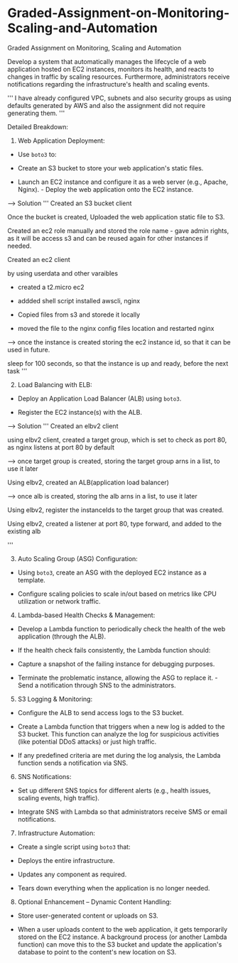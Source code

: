 # Graded-Assignment-on-Monitoring-Scaling-and-Automation
Graded Assignment on Monitoring, Scaling and Automation

Develop a system that automatically manages the lifecycle of a web application hosted on  EC2 instances, monitors its health, and reacts to changes in traffic by scaling resources.  Furthermore, administrators receive notifications regarding the infrastructure's health and scaling events. 

'''
I have already configured VPC, subnets and also security groups as using defaults generated by AWS and also the assignment did not require generating them.
'''

Detailed Breakdown: 

1. Web Application Deployment: 

 - Use `boto3` to: 

 - Create an S3 bucket to store your web application's static files. 

 - Launch an EC2 instance and configure it as a web server (e.g., Apache, Nginx).  - Deploy the web application onto the EC2 instance. 

--> Solution
'''
Created an S3 bucket client

Once the bucket is created, Uploaded the web application static file to S3.

Created an ec2 role manually and stored the role name - gave admin rights, as it will be access s3 and can be reused again for other instances if needed.

Created an ec2 client

by using userdata and other varaibles 

- created a t2.micro ec2

- addded shell script installed awscli, nginx

- Copied files from s3 and storede it locally

- moved the file to the nginx config files location and restarted nginx

--> once the instance is created storing the ec2 instance id, so that it can be used in future.

sleep for 100 seconds, so that the instance is up and ready, before the next task
'''

2. Load Balancing with ELB: 

 - Deploy an Application Load Balancer (ALB) using `boto3`. 

 - Register the EC2 instance(s) with the ALB. 

--> Solution
'''
Created an elbv2 client

using elbv2 client, created a target group, which is set to check as port 80, as nginx listens at port 80 by default

--> once target group is created, storing the target group arns in a list, to use it later

Using elbv2, created an ALB(application load balancer)

--> once alb is created, storing the alb arns in a list, to use it later

Using elbv2, register the instanceIds to the target group that was created.

Using elbv2, created a listener at port 80, type forward, and added to the existing alb

'''

3. Auto Scaling Group (ASG) Configuration: 

 - Using `boto3`, create an ASG with the deployed EC2 instance as a template. 

 - Configure scaling policies to scale in/out based on metrics like CPU utilization or network traffic. 

4. Lambda-based Health Checks & Management: 

 - Develop a Lambda function to periodically check the health of the web application  (through the ALB). 

 - If the health check fails consistently, the Lambda function should: 

 - Capture a snapshot of the failing instance for debugging purposes.

 - Terminate the problematic instance, allowing the ASG to replace it.  - Send a notification through SNS to the administrators. 

5. S3 Logging & Monitoring: 

 - Configure the ALB to send access logs to the S3 bucket. 

 - Create a Lambda function that triggers when a new log is added to the S3 bucket. This function can analyze the log for suspicious activities (like potential DDoS attacks) or just high traffic. 

 - If any predefined criteria are met during the log analysis, the Lambda function sends a  notification via SNS. 

6. SNS Notifications: 

 - Set up different SNS topics for different alerts (e.g., health issues, scaling events, high traffic). 

 - Integrate SNS with Lambda so that administrators receive SMS or email notifications. 

7. Infrastructure Automation: 

 - Create a single script using `boto3` that: 

 - Deploys the entire infrastructure. 

 - Updates any component as required. 

 - Tears down everything when the application is no longer needed. 

8. Optional Enhancement – Dynamic Content Handling: 

 - Store user-generated content or uploads on S3. 

 - When a user uploads content to the web application, it gets temporarily stored on the  EC2 instance. A background process (or another Lambda function) can move this to the S3  bucket and update the application's database to point to the content's new location on S3. 